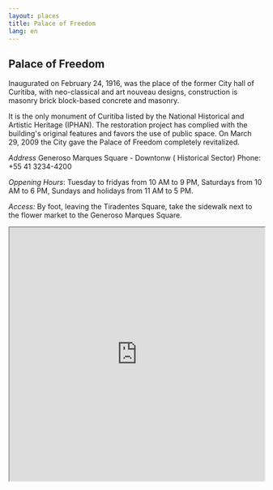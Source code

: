 ```yaml
---
layout: places
title: Palace of Freedom
lang: en
---
```


## Palace of Freedom

Inaugurated on February 24, 1916, was the place of the former City hall of Curitiba, with neo-classical and art nouveau designs, construction is masonry brick block-based concrete and masonry.

It is the only monument of Curitiba listed by the National Historical and Artistic Heritage (IPHAN). The restoration project has complied with the building's original features and favors the use of public space. On March 29, 2009 the City gave the Palace of Freedom completely revitalized.

*Address*
Generoso Marques Square - Downtonw ( Historical Sector)
Phone: +55 41 3234-4200


*Oppening Hours*: Tuesday to fridyas from 10 AM to 9 PM, Saturdays from 10 AM to 6 PM, Sundays and holidays from 11 AM to 5 PM.

*Access:*
By foot, leaving the Tiradentes Square, take the sidewalk next to the flower market to the Generoso Marques Square.

<iframe style="width:100%; height:500px;" src="https://a.tiles.mapbox.com/v3/nolram.ij3c8l5f/attribution,zoompan,zoomwheel,geocoder,share.html"></iframe>
